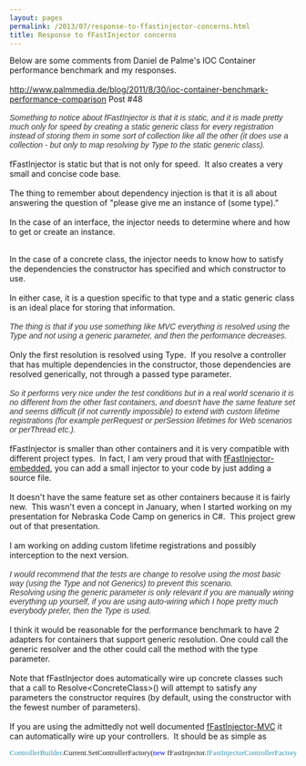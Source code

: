 ```yaml
---
layout: pages
permalink: /2013/07/response-to-ffastinjector-concerns.html
title: Response to fFastInjector concerns
---
```

Below are some comments from Daniel de Palme's IOC Container performance benchmark and my responses.<br />
<br />
<a href="http://www.palmmedia.de/blog/2011/8/30/ioc-container-benchmark-performance-comparison">http://www.palmmedia.de/blog/2011/8/30/ioc-container-benchmark-performance-comparison</a>&nbsp;Post #48<br />
<i><span style="background-color: white; color: #333333; font-family: Verdana, Arial, sans-serif; font-size: 14px; text-align: justify;"><br /></span></i>
<i><span style="background-color: white; color: #333333; font-family: Verdana, Arial, sans-serif; font-size: 14px; text-align: justify;">Something to notice about fFastInjector is that it is static, and it is made pretty much only for speed by creating a static generic class for every registration instead of storing them in some sort of collection like all the other (it does use a collection - but only to map resolving by Type to the static generic class).&nbsp;</span></i><br />
<i><br /></i>
fFastInjector is static but that is not only for speed. &nbsp;It also creates a very small and concise code base. <br />
<br />
The thing to remember about dependency injection is that it is all about answering the question of "please give me an instance of (some type)." <br />
<br />
In the case of an interface, the injector needs to determine where and how to get or create an instance.<br />
<br />
<div style="text-align: start;">
In the case of a concrete class, the injector needs to know how to satisfy the dependencies the constructor has specified and which constructor to use.</div>
<div style="text-align: start;">
<br /></div>
<div style="text-align: start;">
In either case, it is a question specific to that type and a static generic class is an ideal place for storing that information.</div>
<br style="background-color: white; color: #333333; font-family: Verdana, Arial, sans-serif; font-size: 14px; text-align: justify;" />
<span style="background-color: white; color: #333333; font-family: Verdana, Arial, sans-serif; font-size: 14px; font-style: italic; text-align: justify;">The thing is that if you use something like MVC everything is resolved using the Type and not using a generic parameter, and then the performance decreases.&nbsp;</span><br />
<i><br /></i>
Only the first resolution is resolved using Type. &nbsp;If you resolve a controller that has multiple dependencies in the constructor, those dependencies are resolved generically, not through a passed type parameter.<br />
<br style="background-color: white; color: #333333; font-family: Verdana, Arial, sans-serif; font-size: 14px; text-align: justify;" />
<span style="background-color: white; color: #333333; font-family: Verdana, Arial, sans-serif; font-size: 14px; font-style: italic; text-align: justify;">So it performs very nice under the test conditions but in a real world scenario it is no different from the other fast containers, and doesn't have the same feature set and seems difficult (if not currently impossible) to extend with custom lifetime registrations (for example perRequest or perSession lifetimes for Web scenarios or perThread etc.).&nbsp;</span><br />
<i><br /></i>
fFastInjector is smaller than other containers and it is very compatible with different project types. &nbsp;In fact, I am very proud that with <a href="http://nuget.org/packages/fFastInjector-Embedded/">fFastInjector-embedded</a>, you can add a small injector to your code by just adding a source file.<br />
<div style="text-align: start;">
<br /></div>
<div style="text-align: start;">
It doesn't have the same feature set as other containers because it is fairly new. &nbsp;This wasn't even a concept in January, when I started working on my presentation for Nebraska Code Camp on generics in C#. &nbsp;This project grew out of that presentation.</div>
<div style="text-align: start;">
<br /></div>
<div style="text-align: start;">
I am working on adding custom lifetime registrations and possibly interception to the next version.</div>
<br style="background-color: white; color: #333333; font-family: Verdana, Arial, sans-serif; font-size: 14px; text-align: justify;" />
<span style="background-color: white; color: #333333; font-family: Verdana, Arial, sans-serif; font-size: 14px; font-style: italic; text-align: justify;">I would recommend that the tests are change to resolve using the most basic way (using the Type and not Generics) to prevent this scenario.&nbsp;</span><br />
<span style="background-color: white; color: #333333; font-family: Verdana, Arial, sans-serif; font-size: 14px; font-style: italic; text-align: justify;">Resolving using the generic parameter is only relevant if you are manually wiring everything up yourself, if you are using auto-wiring which I hope pretty much everybody prefer, then the Type is used.&nbsp;</span><br />
<br />
I think it would be reasonable for the performance benchmark to have 2 adapters for containers that support generic resolution.  One could call the generic resolver and the other could call the method with the type parameter.<br />
<br />
Note that fFastInjector does automatically wire up concrete classes such that a call to Resolve&lt;ConcreteClass&gt;() will attempt to satisfy any parameters the constructor&nbsp;requires&nbsp;(by default, using the constructor with the fewest number of parameters).<br />
<div>
<br />
If you are using the admittedly not well documented <a href="https://nuget.org/packages/fFastInjector-MVC/">fFastInjector-MVC</a>&nbsp;it can automatically wire up your controllers. &nbsp;It should be as simple as&nbsp;</div>
<div>
<pre style="background-color: white; background-position: initial initial; background-repeat: initial initial; font-family: Consolas; font-size: 13px;"><span style="color: #2b91af;">ControllerBuilder</span>.Current.SetControllerFactory(<span style="color: blue;">new</span>&nbsp;fFastInjector.<span style="color: #2b91af;">fFastInjectorControllerFactory</span>());
</pre>
<pre style="background-color: white; background-position: initial initial; background-repeat: initial initial; font-family: Consolas; font-size: 13px;">
</pre>
<pre style="background-color: white; background-position: initial initial; background-repeat: initial initial; font-family: Consolas; font-size: 13px;">
</pre>
<br /></div>
